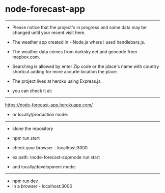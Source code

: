 # node-forecast-app
------------------

* Please notice that the project's in progress and some data may be changed until your recent visit here.
* The weather app created in - Node.js where I used handlebars.js.
* The weather data comes from darksky.net and geocode from mapbox.com.
* Searching is allowed by enter Zip code or the place's name with country shortcut adding for more accurte location the place.
* The project lives at heroku using Express.js.

* you can check it at:
----------------------
https://node-forecast-app.herokuapp.com/

* or locally/production mode: 
-----------------------
* clone the repository
* npm run start
* check your browser - localhost:3000
* ex path: \node-forecast-app\node run start

* and locally/development mode:
----------------------

* npm run dev
* in a browser - localhost:3000
